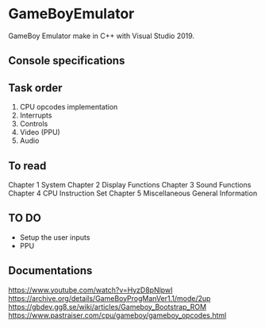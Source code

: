 # GameBoyEmulator

GameBoy Emulator make in C++ with Visual Studio 2019.

## Console specifications

## Task order
1. CPU opcodes implementation
2. Interrupts
3. Controls
4. Video (PPU)
5. Audio

## To read
Chapter 1 System
Chapter 2 Display Functions
Chapter 3 Sound Functions 
Chapter 4 CPU Instruction Set
Chapter 5 Miscellaneous General Information 

## TO DO
- Setup the user inputs
- PPU

## Documentations  
https://www.youtube.com/watch?v=HyzD8pNlpwI  
https://archive.org/details/GameBoyProgManVer1.1/mode/2up  
https://gbdev.gg8.se/wiki/articles/Gameboy_Bootstrap_ROM  
https://www.pastraiser.com/cpu/gameboy/gameboy_opcodes.html  